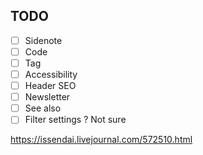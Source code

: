 
## TODO

- [ ] Sidenote
- [ ] Code
- [ ] Tag
- [ ] Accessibility
- [ ] Header SEO
- [ ] Newsletter
- [ ] See also
- [ ] Filter settings ? Not sure

https://issendai.livejournal.com/572510.html